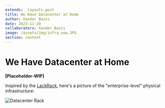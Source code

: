 ```yaml
---
extends: _layouts.post 
title: We Have Datacenter at Home 
author: Xander Bazzi
date: 2023-11-20
collaborators: Xander Bazzi
image: /assets/img/infra_new.JPG
section: content
---
```



# We Have Datacenter at Home
**[Placeholder-WIP]**

Inspired by the [LackRack](https://wiki.eth0.nl/index.php/LackRack), here's a picture of the "enterprise-level" physical infrastructure:

![Datacenter Rack](/assets/img/infra_new.JPG)
